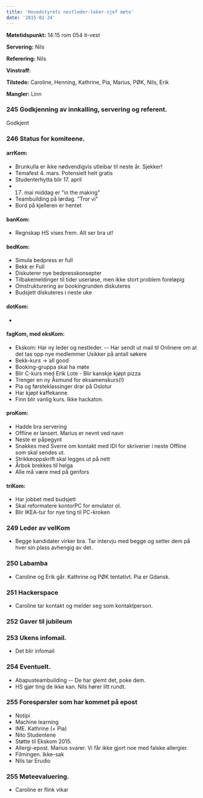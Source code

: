 ```yaml
---
title: 'Hovedstyrets nestleder-leker-sjef møte'
date: '2015-02-24'
---
```




**Møtetidspunkt:** 14:15 rom 054 it-vest

**Servering:** Nils

**Referering:** Nils

**Vinstraff:** 

**Tilstede:** Caroline, Henning, Kathrine, Pia, Marius, PØK, Nils, Erik

**Mangler:** Linn

### 245 Godkjenning av innkalling, servering og referent.
Godkjent


### 246 Status for komiteene.

#### arrKom:  
- Brunkulla er ikke nødvendigvis utleibar til neste år. Sjekker!
- Temafest 4. mars. Potensielt helt gratis
- Studenterhytta blir 17. april
- 17. mai middag er "in the making"
- Teambuilding på lørdag. "Tror vi"
- Bord på kjelleren er hentet
  
#### banKom:
- Regnskap HS vises frem. Alt ser bra ut! 

#### bedKom:
- Simula bedpress er full
- Bekk er Full
- Diskuterer nye bedpresskonsepter
- Tilbakemeldinger til tider useriøse, men ikke stort problem foreløpig
- Omstrukturering av bookingrunden diskuteres
- Budsjett diskuteres i neste uke

#### dotKom: 
- 


#### fagKom, med eksKom:
- Ekskom: Har ny leder og nestleder. 
    -- Har sendt ut mail til Onlinere om at det tas opp nye medlemmer
    Usikker på antall søkere
- Bekk-kurs -> all good
- Booking-gruppa skal ha møte
- Blir C-kurs med Erik Lote - Blir kanskje kjøpt pizza
- Trenger en ny Åsmund for eksamenskurs(!)
- Pia og førsteklassinger drar på Oslotur
- Har kjøpt kaffekanne
- Finn blir vanlig kurs. Ikke hackaton. 

#### proKom:
- Hadde bra servering 
- Offline er lansert. Marius er nevnt ved navn
- Neste er påpegynt
- Snakkes med Sverre om kontakt med IDI for skriverier i neste Offline som skal sendes ut. 
- Strikkeoppskrift skal legges ut på nett
- Årbok brekkes til helga
- Alle må være med på genfors

#### triKom:
- Har jobbet med budsjett
- Skal reformatere kontorPC for emulator ol.
- Blir IKEA-tur for nye ting til PC-kroken


### 249 Leder av velKom
- Begge kandidater virker bra. Tar intervju med begge og setter dem på hver sin plass avhengig av det. 

### 250 Labamba
- Caroline og Erik går. Kathrine og PØK tentativt. Pia er Gdansk. 

### 251 Hackerspace
- Caroline tar kontakt og melder seg som kontaktperson. 

### 252 Gaver til jubileum

### 253 Ukens infomail. 
- Det blir infomail

### 254 Eventuelt.
- Abapusteambuilding
-- De har glemt det, poke dem. 
- HS gjør ting de ikke kan. Nils hører litt rundt. 

### 255 Forespørsler som har kommet på epost
- Notipi
- Machine learning
- IME. Kathrine (+ Pia)
- Nito Studentene 
- Støtte til Ekskom 2015. 
- Allergi-epost. Marius svarer. Vi får ikke gjort noe med falske allergier. 
- Filmingen. Ikke-sak
- Nils tar Erudio

### 255 Møteevaluering.
- Caroline er flink vikar
